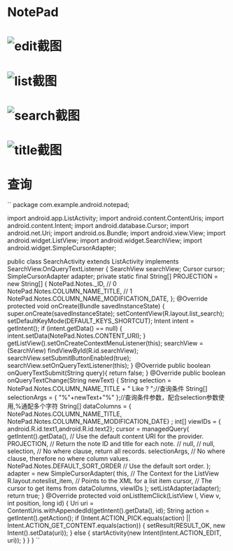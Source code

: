 # NotePad
# ![edit截图](https://github.com/JojoBiid/NotePad/blob/master/app/src/main/res/drawable/edit.png)
# ![list截图](https://github.com/JojoBiid/NotePad/blob/master/app/src/main/res/drawable/list.png)
# ![search截图](https://github.com/JojoBiid/NotePad/blob/master/app/src/main/res/drawable/search.png)
# ![title截图](https://github.com/JojoBiid/NotePad/blob/master/app/src/main/res/drawable/title.png)
# 查询
``
package com.example.android.notepad;

import android.app.ListActivity;
import android.content.ContentUris;
import android.content.Intent;
import android.database.Cursor;
import android.net.Uri;
import android.os.Bundle;
import android.view.View;
import android.widget.ListView;
import android.widget.SearchView;
import android.widget.SimpleCursorAdapter;

public class SearchActivity extends ListActivity implements SearchView.OnQueryTextListener {
    SearchView searchView;
    Cursor cursor;
    SimpleCursorAdapter adapter;
    private static final String[] PROJECTION = new String[] {
            NotePad.Notes._ID, // 0
            NotePad.Notes.COLUMN_NAME_TITLE, // 1
            NotePad.Notes.COLUMN_NAME_MODIFICATION_DATE,
    };
    @Override
    protected void onCreate(Bundle savedInstanceState) {
        super.onCreate(savedInstanceState);
        setContentView(R.layout.list_search);
        setDefaultKeyMode(DEFAULT_KEYS_SHORTCUT);
        Intent intent = getIntent();
        if (intent.getData() == null) {
            intent.setData(NotePad.Notes.CONTENT_URI);
        }
        getListView().setOnCreateContextMenuListener(this);
        searchView = (SearchView) findViewById(R.id.searchView);
        searchView.setSubmitButtonEnabled(true);
        searchView.setOnQueryTextListener(this);
    }
    @Override
    public boolean onQueryTextSubmit(String query){
        return false;
    }
    @Override
    public boolean onQueryTextChange(String newText) {
        String selection = NotePad.Notes.COLUMN_NAME_TITLE + " Like ? ";//查询条件
        String[] selectionArgs = { "%"+newText+"%" };//查询条件参数，配合selection参数使用,%通配多个字符
        String[] dataColumns = { NotePad.Notes.COLUMN_NAME_TITLE, NotePad.Notes.COLUMN_NAME_MODIFICATION_DATE} ;
        int[] viewIDs = { android.R.id.text1,android.R.id.text2};
        cursor = managedQuery(
                getIntent().getData(),            // Use the default content URI for the provider.
                PROJECTION,                       // Return the note ID and title for each note.
//                null,
//                null,
                selection,                             // No where clause, return all records.
                selectionArgs,                             // No where clause, therefore no where column values.
                NotePad.Notes.DEFAULT_SORT_ORDER  // Use the default sort order.
        );
        adapter = new SimpleCursorAdapter(
                this,                             // The Context for the ListView
                R.layout.noteslist_item,          // Points to the XML for a list item
                cursor,                           // The cursor to get items from
                dataColumns,
                viewIDs
        );
        setListAdapter(adapter);
        return true;
    }
    @Override
    protected void onListItemClick(ListView l, View v, int position, long id) {
        Uri uri = ContentUris.withAppendedId(getIntent().getData(), id);
        String action = getIntent().getAction();
        if (Intent.ACTION_PICK.equals(action) || Intent.ACTION_GET_CONTENT.equals(action)) {
            setResult(RESULT_OK, new Intent().setData(uri));
        } else {
            startActivity(new Intent(Intent.ACTION_EDIT, uri));
        }
    }
}
``
